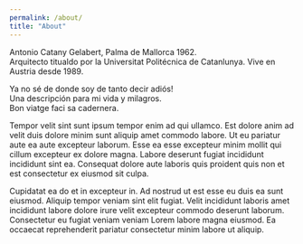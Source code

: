 ```yaml
---
permalink: /about/
title: "About"
---
```

Antonio Catany Gelabert, Palma de Mallorca 1962.<br/>
Arquitecto titualdo por la Universitat Politécnica de Catanlunya. Vive en Austria desde 1989.

Ya no sé de donde soy de tanto decir adiós!<br/>
  Una descripción para mi vida  y milagros.<br/>
  Bon viatge faci sa cadernera.

Tempor velit sint sunt ipsum tempor enim ad qui ullamco. Est dolore anim ad velit duis dolore minim sunt aliquip amet commodo labore. Ut eu pariatur aute ea aute excepteur laborum. Esse ea esse excepteur minim mollit qui cillum excepteur ex dolore magna. Labore deserunt fugiat incididunt incididunt sint ea. Consequat dolore aute laboris quis proident quis non et est consectetur ex eiusmod sit culpa.

Cupidatat ea do et in excepteur in. Ad nostrud ut est esse eu duis ea sunt eiusmod. Aliquip tempor veniam sint elit fugiat. Velit incididunt laboris amet incididunt labore dolore irure velit excepteur commodo deserunt laborum. Consectetur eu fugiat veniam veniam Lorem labore magna eiusmod. Ea occaecat reprehenderit pariatur consectetur minim labore ut aliquip.
